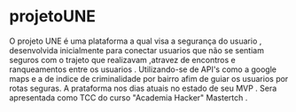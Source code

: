 # projetoUNE
O projeto UNE é uma plataforma a qual visa a segurança do usuario , desenvolvida inicialmente  para  conectar usuarios que não se sentiam seguros com o trajeto que realizavam ,atravez de encontros e ranqueamentos entre os usuarios . Utilizando-se de  API's como a google maps e a de indice de criminalidade por bairro afim de guiar os  usuarios por rotas seguras.
A prataforma nos dias atuais no estado de seu MVP .
Sera apresentada como TCC do curso "Academia Hacker" Mastertch .
